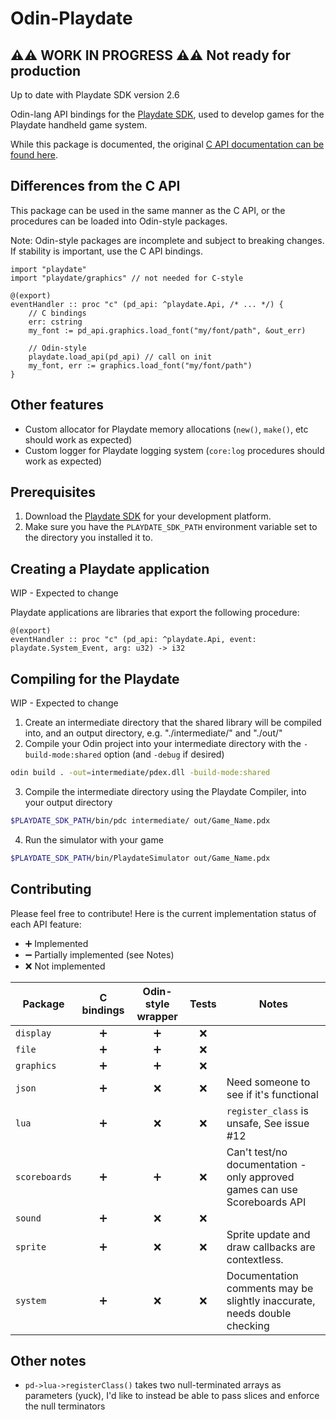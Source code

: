 # Odin-Playdate

##  ⚠️⚠️ WORK IN PROGRESS ⚠️⚠️ Not ready for production

Up to date with Playdate SDK version 2.6

Odin-lang API bindings for the [Playdate SDK](https://play.date/dev/), used to develop games for the Playdate handheld game system.

While this package is documented, the original [C API documentation can be found here](https://sdk.play.date/2.6.0/Inside%20Playdate%20with%20C.html).

## Differences from the C API

This package can be used in the same manner as the C API, or the procedures can be loaded into Odin-style packages.

Note: Odin-style packages are incomplete and subject to breaking changes. If stability is important, use the C API bindings.

```odin
import "playdate"
import "playdate/graphics" // not needed for C-style

@(export)
eventHandler :: proc "c" (pd_api: ^playdate.Api, /* ... */) {
    // C bindings
    err: cstring
    my_font := pd_api.graphics.load_font("my/font/path", &out_err)

    // Odin-style
    playdate.load_api(pd_api) // call on init
    my_font, err := graphics.load_font("my/font/path")
}
```

## Other features

- Custom allocator for Playdate memory allocations (`new()`, `make()`, etc should work as expected)
- Custom logger for Playdate logging system (`core:log` procedures should work as expected)

## Prerequisites

1. Download the [Playdate SDK](https://play.date/dev/) for your development platform. 
2. Make sure you have the `PLAYDATE_SDK_PATH` environment variable set to the directory you installed it to.

## Creating a Playdate application

WIP - Expected to change

Playdate applications are libraries that export the following procedure:

```odin
@(export)
eventHandler :: proc "c" (pd_api: ^playdate.Api, event: playdate.System_Event, arg: u32) -> i32
```

## Compiling for the Playdate

WIP - Expected to change

1. Create an intermediate directory that the shared library will be compiled into, and an output directory, e.g. "./intermediate/" and "./out/"
2. Compile your Odin project into your intermediate directory with the `-build-mode:shared` option (and `-debug` if desired)
```sh
odin build . -out=intermediate/pdex.dll -build-mode:shared
```
3. Compile the intermediate directory using the Playdate Compiler, into your output directory
```sh
$PLAYDATE_SDK_PATH/bin/pdc intermediate/ out/Game_Name.pdx
```
4. Run the simulator with your game
```sh
$PLAYDATE_SDK_PATH/bin/PlaydateSimulator out/Game_Name.pdx
```

## Contributing

Please feel free to contribute! Here is the current implementation status of each API feature:

- ➕ Implemented
- ➖ Partially implemented (see Notes)
- ❌ Not implemented

| Package       | C bindings | Odin-style wrapper | Tests   | Notes |
|---------------|:----------:|:------------------:|:-------:|-------|
| `display`     | ➕         | ➕                 | ❌      |       |
| `file`        | ➕         | ➕                 | ❌      |       |
| `graphics`    | ➕         | ➕                 | ❌      |       |
| `json`        | ➕         | ❌                 | ❌      | Need someone to see if it's functional |
| `lua`         | ➕         | ❌                 | ❌      | `register_class` is unsafe, See issue #12|
| `scoreboards` | ➕         | ➕                 | ❌      | Can't test/no documentation - only approved games can use Scoreboards API |
| `sound`       | ➕         | ❌                 | ❌      |       |
| `sprite`      | ➕         | ❌                 | ❌      | Sprite update and draw callbacks are contextless. |
| `system`      | ➕         | ❌                 | ❌      | Documentation comments may be slightly inaccurate, needs double checking |


## Other notes

- `pd->lua->registerClass()` takes two null-terminated arrays as parameters (yuck), I'd like to instead be able to pass slices and enforce the null terminators
